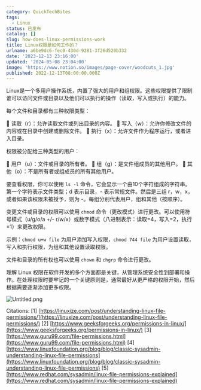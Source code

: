 ```yaml
---
category: QuickTechBites
tags:
  - Linux
status: 已发布
catalog: []
slug: how-does-linux-permissions-work
title: Linux权限是如何工作的？
urlname: a6be9dc6-fec0-430d-9281-3f26d520b332
date: '2023-12-13 23:16:00'
updated: '2024-05-08 23:04:00'
image: 'https://www.notion.so/images/page-cover/woodcuts_1.jpg'
published: 2022-12-13T08:00:00.000Z
---
```


Linux是一个多用户操作系统，内置了强大的用户和组权限。这些权限提供了限制谁可以访问文件或目录以及他们可以执行的操作（读取，写入或执行）的能力。


每个文件和目录都有三种权限类型：


🔸 读取（r）：允许读取文件或列出目录的内容。
🔸 写入（w）：允许你修改文件的内容或在目录中创建或删除文件。
🔸 执行（x）：允许文件作为程序运行，或者进入目录。


权限被分配给三种类型的用户：


🔸 用户（u）：文件或目录的所有者。
🔸 组（g）：是文件组成员的其他用户。
🔸 其他（o）：不是所有者或组成员的所有其他用户。


要查看权限，你可以使用 `ls -l` 命令，它会显示一个由10个字符组成的字符串。第一个字符表示文件类型；d 表示目录，- 表示常规文件。然后是三组 r，w，x，或者如果该权限未被授予，则为 -。每组分别代表用户，组和其他（按顺序）。


变更文件或目录的权限可以使用 `chmod` 命令（更改模式）进行更改。可以使用符号模式（u/g/o/a +/- r/w/x）或数字模式（八进制表示：读取=4，写入=2，执行=1）来更改权限。


示例：`chmod u+w file` 为用户添加写入权限，`chmod 744 file` 为用户设置读取，写入和执行权限，为组和其他设置读取权限。


文件和目录的所有权也可以使用 `chown` 和 `chgrp` 命令进行更改。


理解 Linux 权限在软件开发的多个方面都是关键，从管理系统安全性到部署和操作。在处理权限时要牢记的一个关键原则是，通常最好从更严格的权限开始，然后根据需要逐渐添加更多权限。


![Untitled.png](https://prod-files-secure.s3.us-west-2.amazonaws.com/5d24fe63-e567-4804-86f9-9fdc62e13082/332b89ee-9c33-4950-8a69-32c3d1ff2c69/Untitled.png?X-Amz-Algorithm=AWS4-HMAC-SHA256&X-Amz-Content-Sha256=UNSIGNED-PAYLOAD&X-Amz-Credential=ASIAZI2LB4664FOC4GSL%2F20250330%2Fus-west-2%2Fs3%2Faws4_request&X-Amz-Date=20250330T213237Z&X-Amz-Expires=3600&X-Amz-Security-Token=IQoJb3JpZ2luX2VjEC0aCXVzLXdlc3QtMiJHMEUCIG7mApobRkOObH%2Fu15uaBEfMS%2BOK1jOyj2TkFSN2vl64AiEA2aAPcQXKclcxXd8nZ58nLi4pLMBlo9XSiqWsdWGFQAoqiAQIlv%2F%2F%2F%2F%2F%2F%2F%2F%2F%2FARAAGgw2Mzc0MjMxODM4MDUiDCc8wC9QPG6o6E74ECrcA4ecKu1fwlmsxPGYjtBvzExlUnHbVzWxojg8UtXdwuB7D5Ra3C2isNzzDS1Xh1ULk58pNbySiZn6YAHN90h1ScUhxLTdRxXZLKD4VUU4bdRNpMwu5FZT4atlFVgdfJMUwIM%2BF%2BcRPKwfbdwcVzHhRi5hu38aQjNpXwbMaL12yIUPNMfrXYvTygn0squKh%2BElT%2FgGWMikOm7pf6OkRQBOhVxhg61Oydi8MjOqMEu3ndrk3SPlzh7XofDHOSUHWmqbTnk%2BMZ3w0gQpqWPN8AxmMkSU0PpLd3RFS%2Fn0SBJPh1XOs381fnVUbSdddFdD8tzZhXmbldnKagzdn0KcYC8AeqhwqOOgkOCVYqPLTpx1Y1MjRiQiafk80CrdXxh7kmqX4oUY8SrPrj2QcnSZqd2jeU4TQgaRrhF4yldmb%2BXyuL1nslLyMbMyEBKCyfo3Qh0xOo7gR7sUdGfiKYmqxC%2BrTqRWTpC%2F%2FzDEw04u9qPtTjkSRppm1ww6ep6H3kkgpdzpqseTftQhOCyZPmhwDDLhNMasGgI%2BYtlsIsDjraJVz%2BLdmElGeev%2BirpGFxKRtUt2JIo8kRTIyoKyXie3jQOLQnIdZqjX8HePtil0rRDcS5LyzLfhQpbVIFbh%2BGh%2BMLLWpr8GOqUBNuFrPlU4eojOiKZxk0RJnUT5vfTM0ZlxUSbNmKUtPP97YQrEaUYkucVESVDXLnjF1UuB0NerOXiiG%2FBVuTxJ4KV5K5SGLG1dsj3aqtKeV6620Y%2FI5yDBEr%2BvyXI4mRsIkv7GqleQR9XYINQUpz7DvpIVlhLSuTPhKAIACjhsxXP3ZbLFIO8BuxJQEA37%2Bu%2BkbEvRkS%2BJ1zq1pBoMe1fHfzGE%2B2h2&X-Amz-Signature=8d392e14383f387cb89e9236b3c693dd70808330c10a532845682bdb299b2b91&X-Amz-SignedHeaders=host&x-id=GetObject)


Citations:
[1] [https://linuxize.com/post/understanding-linux-file-permissions/](https://linuxize.com/post/understanding-linux-file-permissions/)
[2] [https://www.geeksforgeeks.org/permissions-in-linux/](https://www.geeksforgeeks.org/permissions-in-linux/)
[3] [https://www.guru99.com/file-permissions.html](https://www.guru99.com/file-permissions.html)
[4] [https://www.linuxfoundation.org/blog/blog/classic-sysadmin-understanding-linux-file-permissions](https://www.linuxfoundation.org/blog/blog/classic-sysadmin-understanding-linux-file-permissions)
[5] [https://www.redhat.com/sysadmin/linux-file-permissions-explained](https://www.redhat.com/sysadmin/linux-file-permissions-explained)

